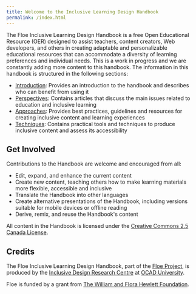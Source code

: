 ```yaml
---
title: Welcome to the Inclusive Learning Design Handbook
permalink: /index.html
---
```


The Floe Inclusive Learning Design Handbook is a free Open Educational Resource (OER) designed to assist teachers, content creators, Web developers, and others in creating adaptable and personalizable educational resources that can accommodate a diversity of learning preferences and individual needs.
This is a work in progress and we are constantly adding more content to this handbook. The information in this handbook is structured in the following sections:

* [Introduction](/introduction.html): Provides an introduction to the handbook and describes who can benefit from using it
* [Perspectives](/PerspectivesOverview.html): Contains articles that discuss the main issues related to education and inclusive learning
* [Approaches](/ApproachesOverview.html): Provides best practices, guidelines and resources for creating inclusive content and learning experiences
* [Techniques](/TechniquesOverview.html): Contains practical tools and techniques to produce inclusive content and assess its accessibility

## Get Involved

Contributions to the Handbook are welcome and encouraged from all:

* Edit, expand, and enhance the current content
* Create new content, teaching others how to make learning materials more flexible, accessible and inclusive
* Translate the Handbook into other languages
* Create alternative presentations of the Handbook, including versions suitable for mobile devices or offline reading
* Derive, remix, and reuse the Handbook's content

All content in the Handbook is licensed under the [Creative Commons 2.5 Canada License](http://creativecommons.org/licenses/by/2.5/ca/).

## Credits

The Floe Inclusive Learning Design Handbook, part of the [Floe Project](http://www.floeproject.org/), is produced by the [Inclusive Design Research Centre](http://idrc.ocadu.ca/) at [OCAD University](http://www.ocadu.ca).

Floe is funded by a grant from [The William and Flora Hewlett Foundation](http://www.hewlett.org/).
